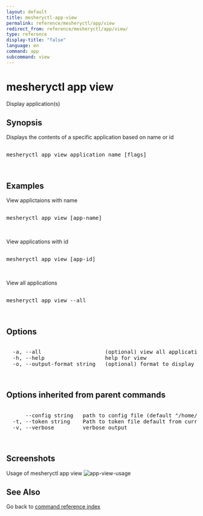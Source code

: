 ```yaml
---
layout: default
title: mesheryctl-app-view
permalink: reference/mesheryctl/app/view
redirect_from: reference/mesheryctl/app/view/
type: reference
display-title: "false"
language: en
command: app
subcommand: view
---
```


# mesheryctl app view

Display application(s)

## Synopsis

Displays the contents of a specific application based on name or id

<pre class='codeblock-pre'>
<div class='codeblock'>
mesheryctl app view application name [flags]

</div>
</pre> 

## Examples

View applictaions with name
<pre class='codeblock-pre'>
<div class='codeblock'>
mesheryctl app view [app-name]

</div>
</pre> 

View applications with id
<pre class='codeblock-pre'>
<div class='codeblock'>
mesheryctl app view [app-id]

</div>
</pre> 

View all applications
<pre class='codeblock-pre'>
<div class='codeblock'>
mesheryctl app view --all

</div>
</pre> 

## Options

<pre class='codeblock-pre'>
<div class='codeblock'>
  -a, --all                    (optional) view all applications available
  -h, --help                   help for view
  -o, --output-format string   (optional) format to display in [json|yaml] (default "yaml")

</div>
</pre>

## Options inherited from parent commands

<pre class='codeblock-pre'>
<div class='codeblock'>
      --config string   path to config file (default "/home/runner/.meshery/config.yaml")
  -t, --token string    Path to token file default from current context
  -v, --verbose         verbose output

</div>
</pre>

## Screenshots

Usage of mesheryctl app view
![app-view-usage](/assets/img/mesheryctl/app-view.png)

## See Also

Go back to [command reference index](/reference/mesheryctl/) 
